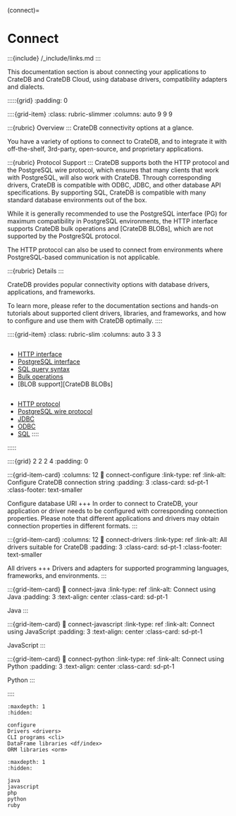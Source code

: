 (connect)=
# Connect

:::{include} /_include/links.md
:::

This documentation section is about connecting your applications to CrateDB
and CrateDB Cloud, using database drivers, compatibility adapters and dialects.

:::::{grid}
:padding: 0

::::{grid-item}
:class: rubric-slimmer
:columns: auto 9 9 9


:::{rubric} Overview
:::
CrateDB connectivity options at a glance.

You have a variety of options to connect to CrateDB, and to integrate it with
off-the-shelf, 3rd-party, open-source, and proprietary applications.

:::{rubric} Protocol Support
:::
CrateDB supports both the HTTP protocol and the PostgreSQL wire protocol,
which ensures that many clients that work with PostgreSQL, will also work with
CrateDB. Through corresponding drivers, CrateDB is compatible with ODBC,
JDBC, and other database API specifications. By supporting SQL, CrateDB is
compatible with many standard database environments out of the box.

While it is generally recommended to use the PostgreSQL interface (PG) for maximum
compatibility in PostgreSQL environments, the HTTP interface supports CrateDB
bulk operations and [CrateDB BLOBs], which are not supported by the PostgreSQL
protocol.

The HTTP protocol can also be used to connect from environments where
PostgreSQL-based communication is not applicable.

:::{rubric} Details
:::

CrateDB provides popular connectivity options with database drivers,
applications, and frameworks.

To learn more, please refer to the documentation sections and hands-on
tutorials about supported client drivers, libraries, and frameworks,
and how to configure and use them with CrateDB optimally.
::::


::::{grid-item}
:class: rubric-slim
:columns: auto 3 3 3

```{rubric} Reference Manual
```
- [HTTP interface]
- [PostgreSQL interface]
- [SQL query syntax]
- [Bulk operations]
- [BLOB support][CrateDB BLOBs]

```{rubric} Protocols and API Standards
```
- [HTTP protocol]
- [PostgreSQL wire protocol]
- [JDBC]
- [ODBC]
- [SQL]
::::

:::::


::::{grid} 2 2 2 4
:padding: 0

:::{grid-item-card}
:columns: 12
:link: connect-configure
:link-type: ref
:link-alt: Configure CrateDB connection string
:padding: 3
:class-card: sd-pt-1
:class-footer: text-smaller

Configure database URI
+++
In order to connect to CrateDB, your application or driver needs to be configured
with corresponding connection properties. Please note that different applications
and drivers may obtain connection properties in different formats.
:::

:::{grid-item-card}
:columns: 12
:link: connect-drivers
:link-type: ref
:link-alt: All drivers suitable for CrateDB
:padding: 3
:class-card: sd-pt-1
:class-footer: text-smaller

All drivers
+++
Drivers and adapters for supported programming languages,
frameworks, and environments.
:::

:::{grid-item-card}
:link: connect-java
:link-type: ref
:link-alt: Connect using Java
:padding: 3
:text-align: center
:class-card: sd-pt-1

Java
:::

:::{grid-item-card}
:link: connect-javascript
:link-type: ref
:link-alt: Connect using JavaScript
:padding: 3
:text-align: center
:class-card: sd-pt-1

JavaScript
:::

:::{grid-item-card}
:link: connect-python
:link-type: ref
:link-alt: Connect using Python
:padding: 3
:text-align: center
:class-card: sd-pt-1

Python
:::

::::


```{toctree}
:maxdepth: 1
:hidden:

configure
Drivers <drivers>
CLI programs <cli>
DataFrame libraries <df/index>
ORM libraries <orm>
```

```{toctree}
:maxdepth: 1
:hidden:

java
javascript
php
python
ruby
```


[ADBC]: https://arrow.apache.org/docs/format/ADBC.html
[Authentication]: inv:crate-reference:*:label#admin_auth
[Bulk operations]: inv:crate-reference:*:label#http-bulk-ops
[CrateDB Examples]: https://github.com/crate/cratedb-examples
[CrateDB HTTP interface]: inv:crate-reference:*:label#interface-http
[CrateDB PostgreSQL interface]: inv:crate-reference:*:label#interface-postgresql
[HTTP interface]: inv:crate-reference:*:label#interface-http
[HTTP protocol]: https://en.wikipedia.org/wiki/HTTP
[JDBC]: https://en.wikipedia.org/wiki/Java_Database_Connectivity 
[ODBC]: https://en.wikipedia.org/wiki/Open_Database_Connectivity
[PostgreSQL interface]: inv:crate-reference:*:label#interface-postgresql
[PostgreSQL wire protocol]: https://www.postgresql.org/docs/current/protocol.html
[schema]: inv:crate-reference:*:label#ddl-create-table-schemas
[schemas]: inv:crate-reference:*:label#ddl-create-table-schemas
[SQL]: https://en.wikipedia.org/wiki/Sql
[SQL query syntax]: inv:crate-reference:*:label#sql
[superuser]: inv:crate-reference:*:label#administration_user_management
